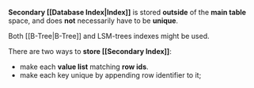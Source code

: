 **Secondary [[Database Index|Index]]** is stored **outside** of the **main table** space, 
and does **not** necessarily have to be **unique**.

Both [[B-Tree|B-Tree]] and LSM-trees indexes might be used.

There are two ways to **store [[Secondary Index]]**:
- make each **value list** matching **row ids**.
- make each key unique by appending row identifier to it;
